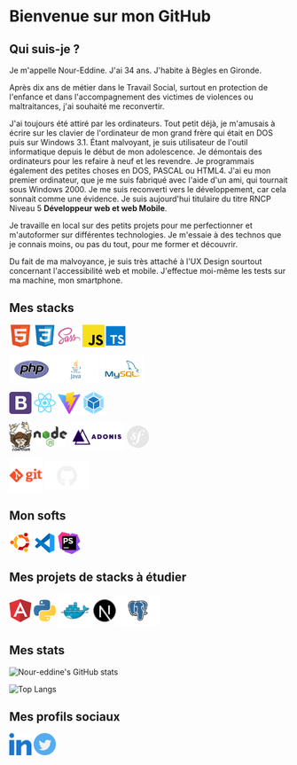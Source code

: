 # Bienvenue sur mon GitHub

## Qui suis-je ?

Je m'appelle Nour-Eddine. J'ai 34 ans. J'habite à Bègles en Gironde.

Après dix ans de métier dans le Travail Social, surtout en protection de l'enfance et dans l'accompagnement des victimes de violences ou maltraitances, j'ai souhaité me reconvertir.

J'ai toujours été attiré par les ordinateurs. Tout petit déjà, je m'amusais à écrire sur les clavier de l'ordinateur de mon grand frère qui était en DOS puis sur Windows 3.1.
Étant malvoyant, je suis utilisateur de l'outil informatique depuis le début de mon adolescence. Je démontais des ordinateurs pour les refaire à neuf et les revendre. Je programmais également des petites choses en DOS, PASCAL ou HTML4. J'ai eu mon premier ordinateur, que je me suis fabriqué avec l'aide d'un ami, qui tournait sous Windows 2000.
Je me suis reconverti vers le développement, car cela sonnait comme une évidence. Je suis aujourd'hui titulaire du titre RNCP Niveau 5 <b>Développeur web et web Mobile</b>.

Je travaille en local sur des petits projets pour me perfectionner et m'autoformer sur différentes technologies. Je m'essaie à des technos que je connais moins, ou pas du tout, pour me former et découvrir.

Du fait de ma malvoyance, je suis très attaché à l'UX Design sourtout concernant l'accessibilité web et mobile. J'effectue moi-même les tests sur ma machine, mon smartphone.

## Mes stacks

<img align="center" alt="html" width="40px" src="./img/html.svg" /> <img align="center" alt="css" width="40px" src="./img/css3.svg" /> <img align="center" alt="sass" width="40px" src="./img/sass.svg" /> <img align="center" alt="javascript" width="40px" src="./img/javascript.svg" /><img align="center" alt="typescript" width="40px" src="./img/typescript.svg" /> 

<img align="center" alt="php" width="80px" src="./img/PHP.svg" /><img align="center" alt="java" width="80px" src="./img/Java.svg" /> <img align="center" alt="mysql" width="80px" src="./img/mysql.svg" />



<img align="center" alt="bootstrap" width="40px" src="./img/bootstrap.svg" /> <img align="center" alt="react" width="40px" src="./img/react.svg" /> <img align="center" alt="vite" width="40px" src="./img/vite.svg" /> <img align="center" alt="webpack" width="40px" src="./img/webpack.svg" />



<img align="center" alt="composer" width="40px" src="./img/composer.svg" /> <img align="center" alt="nodeJs" width="60px" src="./img/nodejs.svg" /> <img align="center" alt="adonis" width="100px" src="./img/adonis.svg" /> <img align="center" alt="symfony" width="40px" src="./img/symfony.svg" />



<img align="center" alt="git" width="60px" src="./img/git-orange.svg" /> [<img align="center" alt="github" width="80px" src="./img/GitHub.svg" />](https://github.com/f-nour/)

## Mon softs

<img align="center" alt="ubuntu" width="40px" src="./img/Ubuntu.svg" /> <img align="center" alt="vscode=" width="40px" src="./img/vscode.svg" /> <img align="center" alt="phpstorm" width="40px" src="./img/phpstorm.svg" />

## Mes projets de stacks à étudier

<img align="center" alt="angular" width="40px" src="./img/angular.svg" /> <img align="center" alt="python" width="40px" src="./img/python.svg" /> <img align="center" alt="docker" width="60px" src="./img/docker.svg" /> <img align="center" alt="nextJs" width="40px" src="./img/nextjs.svg" /><img align="center" alt="PostGreSQL" width="80px" src="./img/PostgreSQL.svg" />

## Mes stats

![Nour-eddine's GitHub stats](https://github-readme-stats.vercel.app/api?username=f-nour&show_icons=true&theme=onedark&count_private=true)

![Top Langs](https://github-readme-stats.vercel.app/api/top-langs/?username=f-nour&layout=compact&count-private=true&theme=onedark)

## Mes profils sociaux

[<img align="center" alt="Linkedin" width="40px" src="./img/linkedin.svg" />](https://www.linkedin.com/in/f-nour/)  [<img align="center" alt="Twitter" width="40px" src="./img/twitter.svg" />](https://twitter.com/nourEddine_f)